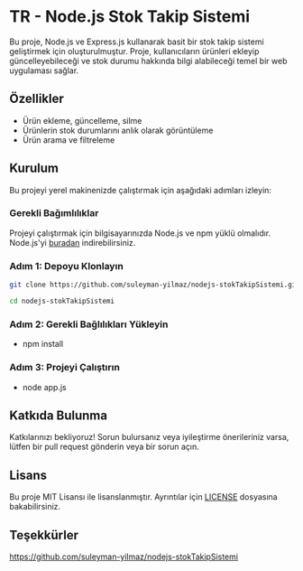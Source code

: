 # TR - Node.js Stok Takip Sistemi
Bu proje, Node.js ve Express.js kullanarak basit bir stok takip sistemi geliştirmek için oluşturulmuştur. Proje, kullanıcıların ürünleri ekleyip güncelleyebileceği ve stok durumu hakkında bilgi alabileceği temel bir web uygulaması sağlar.

## Özellikler

- Ürün ekleme, güncelleme, silme
- Ürünlerin stok durumlarını anlık olarak görüntüleme
- Ürün arama ve filtreleme

## Kurulum

Bu projeyi yerel makinenizde çalıştırmak için aşağıdaki adımları izleyin:

### Gerekli Bağımlılıklar

Projeyi çalıştırmak için bilgisayarınızda Node.js ve npm yüklü olmalıdır. Node.js'yi [buradan](https://nodejs.org/) indirebilirsiniz.

### Adım 1: Depoyu Klonlayın

```bash
git clone https://github.com/suleyman-yilmaz/nodejs-stokTakipSistemi.git
```
```bash
cd nodejs-stokTakipSistemi
```
### Adım 2: Gerekli Bağlılıkları Yükleyin
- npm install

### Adım 3: Projeyi Çalıştırın
- node app.js

## Katkıda Bulunma

Katkılarınızı bekliyoruz! Sorun bulursanız veya iyileştirme önerileriniz varsa, lütfen bir pull request gönderin veya bir sorun açın.

## Lisans

Bu proje MIT Lisansı ile lisanslanmıştır. Ayrıntılar için [LICENSE](LICENSE) dosyasına bakabilirsiniz.

## Teşekkürler
https://github.com/suleyman-yilmaz/nodejs-stokTakipSistemi